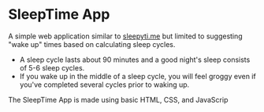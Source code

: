 # SleepTime App

A simple web application
similar to [sleepyti.me](https://sleepyti.me/) but
limited to suggesting "wake up" 
times based on calculating sleep cycles.

* A sleep cycle lasts about 90 minutes
and a good night's sleep consists of
5-6 sleep cycles.
* If you wake up in the middle of a
sleep cycle, you will feel groggy 
even if you've completed several 
cycles prior to waking up.

The SleepTime App is made using basic HTML, CSS, and JavaScrip